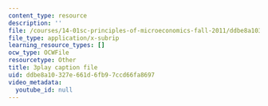 ```yaml
---
content_type: resource
description: ''
file: /courses/14-01sc-principles-of-microeconomics-fall-2011/ddbe8a10327e661d6fb97ccd66fa8697_WbE2USh7RKI.srt
file_type: application/x-subrip
learning_resource_types: []
ocw_type: OCWFile
resourcetype: Other
title: 3play caption file
uid: ddbe8a10-327e-661d-6fb9-7ccd66fa8697
video_metadata:
  youtube_id: null
---
```

